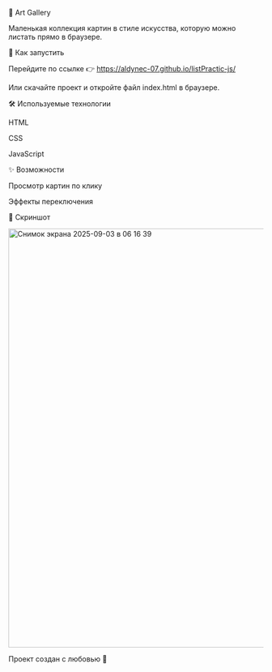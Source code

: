 🎨 Art Gallery

Маленькая коллекция картин в стиле искусства, которую можно листать прямо в браузере.

🚀 Как запустить

Перейдите по ссылке 👉 https://aldynec-07.github.io/listPractic-js/

Или скачайте проект и откройте файл index.html в браузере.

🛠 Используемые технологии

HTML

CSS

JavaScript

✨ Возможности

Просмотр картин по клику

Эффекты переключения

📸 Скриншот

<img width="1438" height="827" alt="Снимок экрана 2025-09-03 в 06 16 39" src="https://github.com/user-attachments/assets/39ca5484-e7d2-40de-a1a8-3737ac7fad54" />




Проект создан с любовью 💙
